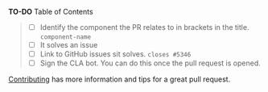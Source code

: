 **TO-DO**
Table of Contents
> - [ ] Identify the component the PR relates to in brackets in the title.
   `component-name` 
> - [ ] It solves an issue
  > - [ ] Link to GitHub issues sit solves.
      `closes #5346`
> - [ ] Sign the CLA bot. You can do this once the pull request is opened.

[Contributing](https://github.com/zeoflow/material-elements/blob/master/docs/contributing.md)
has more information and tips for a great pull request.
